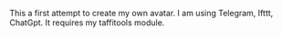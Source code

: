 This a first attempt to create my own avatar. I am using Telegram, Ifttt, ChatGpt.
It requires my taffitools module.
